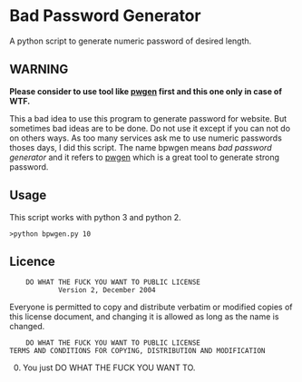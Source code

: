 # Bad Password Generator

A python script to generate numeric password of desired length.

## WARNING

**Please consider to use tool like [pwgen][1] first and this one only in case of WTF.**

This a bad idea to use this program to generate password for website. But sometimes bad ideas are to be done. Do not 
use it except if you can not do on others ways. As too many services ask me to use numeric passwords thoses days, I did 
this script. The name bpwgen means _bad password generator_ and it refers to [pwgen][1] which is a great tool to 
generate strong password.

## Usage

This script works with python 3 and python 2.

    >python bpwgen.py 10 

## Licence

        DO WHAT THE FUCK YOU WANT TO PUBLIC LICENSE
                Version 2, December 2004

Everyone is permitted to copy and distribute verbatim or modified
copies of this license document, and changing it is allowed as long
as the name is changed.

        DO WHAT THE FUCK YOU WANT TO PUBLIC LICENSE
    TERMS AND CONDITIONS FOR COPYING, DISTRIBUTION AND MODIFICATION

0. You just DO WHAT THE FUCK YOU WANT TO.

[1]: http://sourceforge.net/projects/pwgen/
